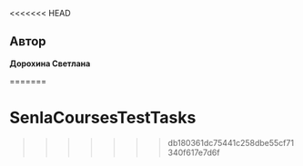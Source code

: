 <<<<<<< HEAD
## Автор
**Дорохина Светлана**

=======
# SenlaCoursesTestTasks
>>>>>>> db180361dc75441c258dbe55cf71340f617e7d6f
